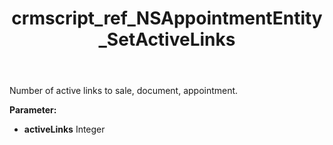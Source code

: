 ﻿---
title: crmscript_ref_NSAppointmentEntity_SetActiveLinks
description: NSAppointmentEntity.SetActiveLinks(Integer activeLinks)
intellisense: NSAppointmentEntity.SetActiveLinks
keywords: NSAppointmentEntity, GetActiveLinks
so.topic: reference
---

Number of active links to sale, document, appointment.

**Parameter:** 
 - **activeLinks** Integer

